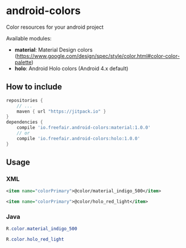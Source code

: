 # android-colors
Color resources for your android project

Available modules:
- **material**: Material Design colors (https://www.google.com/design/spec/style/color.html#color-color-palette)
- **holo**: Android Holo colors (Android 4.x default)

## How to include
```gradle
repositories { 
    // ...
    maven { url "https://jitpack.io" }
}
dependencies {
    compile 'io.freefair.android-colors:material:1.0.0'
    // or
    compile 'io.freefair.android-colors:holo:1.0.0'
}
```

## Usage
### XML
```xml
<item name="colorPrimary">@color/material_indigo_500</item>
```
```xml
<item name="colorPrimary">@color/holo_red_light</item>
```
### Java
```java
R.color.material_indigo_500
```
```java
R.color.holo_red_light
```
